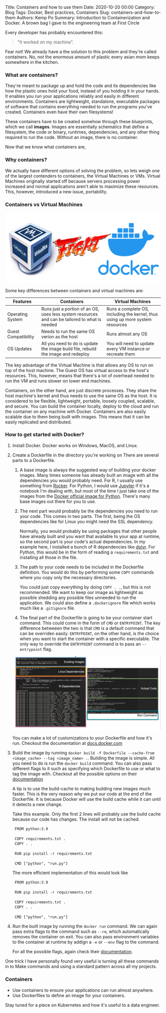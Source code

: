 Title: Containers and how to use them
Date: 2020-10-20 00:00
Category: Blog
Tags: Docker, Best practices, Containers
Slug: containers-and-how-to-them
Authors: Kemp Po
Summary: Introduction to Containerization and Docker. A brown bag I gave to the engineering team at First Circle

Every developer has probably encountered this:
> "It worked on my machine". 

Fear not! We already have a the solution to this problem and they're called
containers. No, not the enormous amount of plastic every asian mom keeps 
somewhere in the kitchen.

### What are containers?
They're meant to package up and hold the code and its dependencies like how the
plastic ones hold your food, instead of you holding it in your hands. It enables
you run your applications reliably and easily in different environments. 
Containers are lightweight, standalone, executable packages of software that 
contains everything needed to run the programs you've created. Containers even
have their own filesystems!

These containers have to be created somehow through these blueprints, which we
call **images**. Images are essentially schematics that define a filesystem, 
the code or binary, runtimes, dependencies, and any other thing required to run
the code. Without an image, there is no container. 

Now that we know what containers are,
### Why containers?
We actually have different options of solving the problem, so lets weigh one of
the largest contenders to containers, the Virtual Machines or VMs. Virtual 
Machines originally started off because servers processing power increased and
normal applications aren't able to maximize these resources. This, however,
introduced a new issue, portability.

### Containers vs Virtual Machines
![](../images/docker/vm_vs_docker.png)

Some key differences between containers and virtual machines are:

| Features | Containers | Virtual Machines |
| -------- | ---------- | ---------------- |
| Operating System | Runs just a portion of an OS, uses less system resources and can be tailored to what is needed | Runs a complete OS, including the kernel, thus using up more system resources |
| Guest Compatibility | Needs to run the same OS verion as the host | Runs almost any OS |
| OS Updates | All you need to do is update the image build file, rebuild the image and redeploy | You will need to update every VM instance or recreate them |

The key advantage of the Virtual Machine is that allows any OS to run on top of the host machine. The Guest OS has virtual access to the host's resources. This, however, means that there's a lot of overhead needed to run the VM and runs slower on lower end machines. 

Containers, on the other hand, are just discrete processes. They share the host machine's kernel and thus needs to use the same OS as the host. It is considered to be flexible, lightweight, portable, loosely coupled, scalable, and secure. You can build the container locally, deploy to the cloud and run the container on any machine with Docker. Containers are also easily scalable due to them being built with images. This means that it can be easily replicated and distributed.

### How to get started with Docker?
1. Install Docker.
Docker works on Windows, MacOS, and Linux. 
2. Create a Dockerfile in the directory you're working on
There are several parts to a Dockerfile.

    1. A base image is always the suggested way of building your docker images. Many times someone has already built an image with all the dependencies you would probably need. For R, I usually use something from [Rocker](https://github.com/rocker-org/rocker). For Python, I would use [Jupyter](https://hub.docker.com/u/jupyter) if it's a notebook I'm dealing with, but most of the time I just take one of the images from the [Docker official image for Python](https://hub.docker.com/_/python). There's many base images out there for you to use. 
   
    2. The next part would probably be the dependencies you need to run your code. This comes in two parts. The first, being the OS dependencies like for Linux you might need the SSL dependency. 
    
        Normally, you would probably be using packages that other people have already built and you want that available to your app at runtime, so the second part is your code's actual dependencies. In my example here, I installed a bunch of R dependencies like [dplyr](https://dplyr.tidyverse.org/index.html). For Python, this would be in the form of reading a `requirements.txt` and installing all those in the file.

    3. The path to your code needs to be included in the Dockerfile definition. You would do this by performing some `COPY` commands where you copy only the necessary directories. 
    
        You could just copy everything by doing `COPY . .`, but this is not recommended. We want to keep our image as lightweight as possible shedding any possible files unneeded to run the application. We could also define a `.dockerignore` file which works much like a `.gitignore` file. 

    4. The final part of the Dockerfile is going to be your container start command. This could come in the form of `CMD` or `ENTRYPOINT`. The key difference betweeen the two is that `CMD` is a default command that can be overriden easily. `ENTRYPOINT`, on the other hand, is the choice when you want to start the container with a specific executable. The only way to override the `ENTRYPOINT` command is to pass an `--entrypoint` flag.
   
    ![](../images/docker/partsofdockerfile.png)

    You can make a lot of customizations to your Dockerfile and how it's run. Checkout the documentation at [docs.docker.com](https://docs.docker.com/engine/reference/builder/)

3. Build the image by running `docker build -f Dockerfile --cache-from <image_cache> --tag <image_name> .`.
   Building the image is simple. All you need to do is run the `docker build` command. You can also pass different flags to it such as specifying which Dockerfile to use or what to tag the image with. Checkout all the possible options on their [documentation](https://docs.docker.com/engine/reference/commandline/build/)

    A tip is to use the build-cache to making building new images much faster. This is the very reason why we put our code at the end of the Dockerfile. It is because Docker will use the build cache while it can until it detects a new change.

    Take this example. Only the first 2 lines will probably use the build cache because our code has changes. The install will not be cached.

        FROM python:3.9

        COPY requirements.txt .
        COPY . .

        RUN pip install -r requirements.txt

        CMD ["python", "run.py"] 
    

    The more efficient implementation of this would look like
        
        FROM python:3.9

        RUN pip install -r requirements.txt

        COPY requirements.txt .
        COPY . .

        CMD ["python", "run.py"] 

4. Run the built image by running the `docker run` command. We can 
   again pass extra flags to the command such as `--rm`, which automatically removes the container on exit. You can also pass environment variables to the container at runtime by addign a `-e` or `--env` flag to the command.  
   
    For all the possible flags, again check their [documentation](https://docs.docker.com/engine/reference/commandline/run/).

One trick I have personally found very useful is turning all these commands in to Make commands and using a standard pattern across all my projects. 

### Containers
- Use containers to ensure your applications can run almost anywhere.
- Use Dockerfiles to define an image for your containers.

Stay tuned for a piece on Kubernetes and how it's useful to a data engineer.